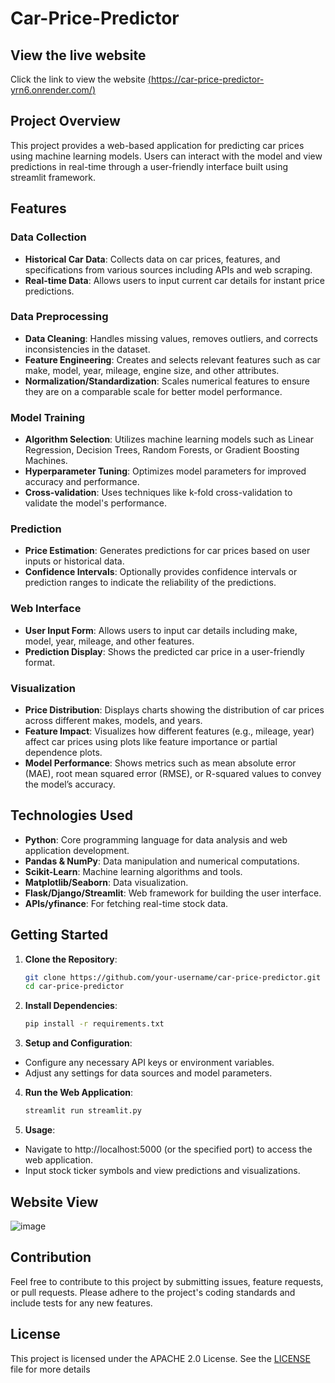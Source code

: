 # Car-Price-Predictor

## View the live website 
Click the link to view the website 
[(https://car-price-predictor-yrn6.onrender.com/)](https://car-price-predictor-yrn6.onrender.com/)

## Project Overview
This project provides a web-based application for predicting car prices using machine learning models. Users can interact with the model and view predictions in real-time through a user-friendly interface built using streamlit framework.

## Features

### Data Collection
- **Historical Car Data**: Collects data on car prices, features, and specifications from various sources including APIs and web scraping.
- **Real-time Data**: Allows users to input current car details for instant price predictions.

### Data Preprocessing
- **Data Cleaning**: Handles missing values, removes outliers, and corrects inconsistencies in the dataset.
- **Feature Engineering**: Creates and selects relevant features such as car make, model, year, mileage, engine size, and other attributes.
- **Normalization/Standardization**: Scales numerical features to ensure they are on a comparable scale for better model performance.

### Model Training
- **Algorithm Selection**: Utilizes machine learning models such as Linear Regression, Decision Trees, Random Forests, or Gradient Boosting Machines.
- **Hyperparameter Tuning**: Optimizes model parameters for improved accuracy and performance.
- **Cross-validation**: Uses techniques like k-fold cross-validation to validate the model's performance.

### Prediction
- **Price Estimation**: Generates predictions for car prices based on user inputs or historical data.
- **Confidence Intervals**: Optionally provides confidence intervals or prediction ranges to indicate the reliability of the predictions.

### Web Interface
- **User Input Form**: Allows users to input car details including make, model, year, mileage, and other features.
- **Prediction Display**: Shows the predicted car price in a user-friendly format.


### Visualization
- **Price Distribution**: Displays charts showing the distribution of car prices across different makes, models, and years.
- **Feature Impact**: Visualizes how different features (e.g., mileage, year) affect car prices using plots like feature importance or partial dependence plots.
- **Model Performance**: Shows metrics such as mean absolute error (MAE), root mean squared error (RMSE), or R-squared values to convey the model’s accuracy.


## Technologies Used

- **Python**: Core programming language for data analysis and web application development.
- **Pandas & NumPy**: Data manipulation and numerical computations.
- **Scikit-Learn**: Machine learning algorithms and tools.
- **Matplotlib/Seaborn**: Data visualization.
- **Flask/Django/Streamlit**: Web framework for building the user interface.
- **APIs/yfinance**: For fetching real-time stock data.

## Getting Started

1. **Clone the Repository**:
   ```bash
   git clone https://github.com/your-username/car-price-predictor.git
   cd car-price-predictor

2. **Install Dependencies**:
    ```bash
   pip install -r requirements.txt

4. **Setup and Configuration**:

- Configure any necessary API keys or environment variables.
- Adjust any settings for data sources and model parameters.

 4. **Run the Web Application**:
    ```bash
    streamlit run streamlit.py

 5. **Usage**:
- Navigate to  http://localhost:5000 (or the specified port) to access the web application.
- Input stock ticker symbols and view predictions and visualizations.

## Website View

![image](https://github.com/user-attachments/assets/bc8547d5-bff2-40ec-ae74-8f1bd6626481)



## Contribution
Feel free to contribute to this project by submitting issues, feature requests, or pull requests. Please adhere to the project's coding standards and include tests for any new features.

## License
This project is licensed under the APACHE 2.0 License. See the [LICENSE](LICENSE) file for more details
